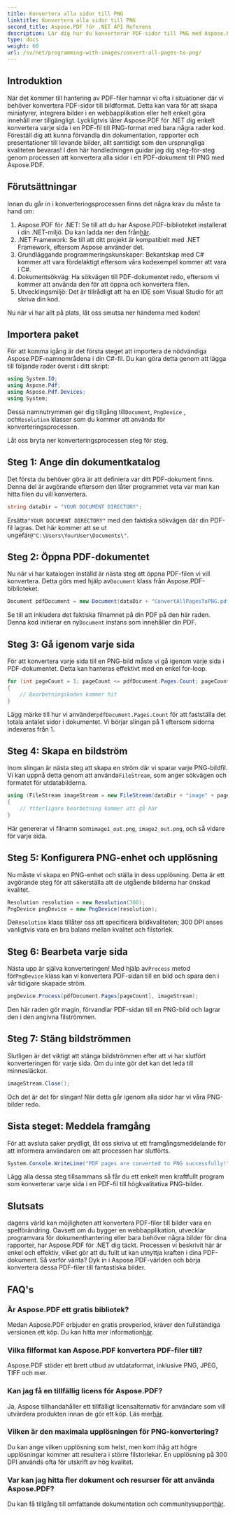 ```yaml
---
title: Konvertera alla sidor till PNG
linktitle: Konvertera alla sidor till PNG
second_title: Aspose.PDF för .NET API Referens
description: Lär dig hur du konverterar PDF-sidor till PNG med Aspose.PDF för .NET med denna steg-för-steg-guide. Perfekt för utvecklare och entusiaster.
type: docs
weight: 60
url: /sv/net/programming-with-images/convert-all-pages-to-png/
---
```

## Introduktion

När det kommer till hantering av PDF-filer hamnar vi ofta i situationer där vi behöver konvertera PDF-sidor till bildformat. Detta kan vara för att skapa miniatyrer, integrera bilder i en webbapplikation eller helt enkelt göra innehåll mer tillgängligt. Lyckligtvis låter Aspose.PDF för .NET dig enkelt konvertera varje sida i en PDF-fil till PNG-format med bara några rader kod. Föreställ dig att kunna förvandla din dokumentation, rapporter och presentationer till levande bilder, allt samtidigt som den ursprungliga kvaliteten bevaras! I den här handledningen guidar jag dig steg-för-steg genom processen att konvertera alla sidor i ett PDF-dokument till PNG med Aspose.PDF. 

## Förutsättningar

Innan du går in i konverteringsprocessen finns det några krav du måste ta hand om:

1. Aspose.PDF för .NET: Se till att du har Aspose.PDF-biblioteket installerat i din .NET-miljö. Du kan ladda ner den från[här](https://releases.aspose.com/pdf/net/).
2. .NET Framework: Se till att ditt projekt är kompatibelt med .NET Framework, eftersom Aspose använder det.
3. Grundläggande programmeringskunskaper: Bekantskap med C# kommer att vara fördelaktigt eftersom våra kodexempel kommer att vara i C#.
4. Dokumentsökväg: Ha sökvägen till PDF-dokumentet redo, eftersom vi kommer att använda den för att öppna och konvertera filen.
5. Utvecklingsmiljö: Det är tillrådligt att ha en IDE som Visual Studio för att skriva din kod. 

Nu när vi har allt på plats, låt oss smutsa ner händerna med koden!

## Importera paket

För att komma igång är det första steget att importera de nödvändiga Aspose.PDF-namnområdena i din C#-fil. Du kan göra detta genom att lägga till följande rader överst i ditt skript:

```csharp
using System.IO;
using Aspose.Pdf;
using Aspose.Pdf.Devices;
using System;
```

 Dessa namnutrymmen ger dig tillgång till`Document`, `PngDevice` , och`Resolution` klasser som du kommer att använda för konverteringsprocessen.

Låt oss bryta ner konverteringsprocessen steg för steg.

## Steg 1: Ange din dokumentkatalog

Det första du behöver göra är att definiera var ditt PDF-dokument finns. Denna del är avgörande eftersom den låter programmet veta var man kan hitta filen du vill konvertera.

```csharp
string dataDir = "YOUR DOCUMENT DIRECTORY";
```

 Ersätta`"YOUR DOCUMENT DIRECTORY"` med den faktiska sökvägen där din PDF-fil lagras. Det här kommer att se ut ungefär`@"C:\Users\YourUser\Documents\"`.

## Steg 2: Öppna PDF-dokumentet

 Nu när vi har katalogen inställd är nästa steg att öppna PDF-filen vi vill konvertera. Detta görs med hjälp av`Document` klass från Aspose.PDF-biblioteket.

```csharp
Document pdfDocument = new Document(dataDir + "ConvertAllPagesToPNG.pdf");
```

 Se till att inkludera det faktiska filnamnet på din PDF på den här raden. Denna kod initierar en ny`Document` instans som innehåller din PDF.

## Steg 3: Gå igenom varje sida

För att konvertera varje sida till en PNG-bild måste vi gå igenom varje sida i PDF-dokumentet. Detta kan hanteras effektivt med en enkel for-loop.

```csharp
for (int pageCount = 1; pageCount <= pdfDocument.Pages.Count; pageCount++)
{
    // Bearbetningskoden kommer hit
}
```

 Lägg märke till hur vi använder`pdfDocument.Pages.Count` för att fastställa det totala antalet sidor i dokumentet. Vi börjar slingan på 1 eftersom sidorna indexeras från 1.

## Steg 4: Skapa en bildström

Inom slingan är nästa steg att skapa en ström där vi sparar varje PNG-bildfil. Vi kan uppnå detta genom att använda`FileStream`, som anger sökvägen och formatet för utdatabilderna.

```csharp
using (FileStream imageStream = new FileStream(dataDir + "image" + pageCount + "_out.png", FileMode.Create))
{
    // Ytterligare bearbetning kommer att gå här
}
```

 Här genererar vi filnamn som`image1_out.png`, `image2_out.png`, och så vidare för varje sida.

## Steg 5: Konfigurera PNG-enhet och upplösning

Nu måste vi skapa en PNG-enhet och ställa in dess upplösning. Detta är ett avgörande steg för att säkerställa att de utgående bilderna har önskad kvalitet.

```csharp
Resolution resolution = new Resolution(300);
PngDevice pngDevice = new PngDevice(resolution);
```

 De`Resolution` klass tillåter oss att specificera bildkvaliteten; 300 DPI anses vanligtvis vara en bra balans mellan kvalitet och filstorlek.

## Steg 6: Bearbeta varje sida

 Nästa upp är själva konverteringen! Med hjälp av`Process` metod för`PngDevice` klass kan vi konvertera PDF-sidan till en bild och spara den i vår tidigare skapade ström.

```csharp
pngDevice.Process(pdfDocument.Pages[pageCount], imageStream);
```

Den här raden gör magin, förvandlar PDF-sidan till en PNG-bild och lagrar den i den angivna filströmmen.

## Steg 7: Stäng bildströmmen

Slutligen är det viktigt att stänga bildströmmen efter att vi har slutfört konverteringen för varje sida. Om du inte gör det kan det leda till minnesläckor.

```csharp
imageStream.Close();
```

Och det är det för slingan! När detta går igenom alla sidor har vi våra PNG-bilder redo.

## Sista steget: Meddela framgång

För att avsluta saker prydligt, låt oss skriva ut ett framgångsmeddelande för att informera användaren om att processen har slutförts.

```csharp
System.Console.WriteLine("PDF pages are converted to PNG successfully!");
```

Lägg alla dessa steg tillsammans så får du ett enkelt men kraftfullt program som konverterar varje sida i en PDF-fil till högkvalitativa PNG-bilder.

## Slutsats

dagens värld kan möjligheten att konvertera PDF-filer till bilder vara en spelförändring. Oavsett om du bygger en webbapplikation, utvecklar programvara för dokumenthantering eller bara behöver några bilder för dina rapporter, har Aspose.PDF för .NET dig täckt. Processen vi beskrivit här är enkel och effektiv, vilket gör att du fullt ut kan utnyttja kraften i dina PDF-dokument. Så varför vänta? Dyk in i Aspose.PDF-världen och börja konvertera dessa PDF-filer till fantastiska bilder.

## FAQ's

### Är Aspose.PDF ett gratis bibliotek?
 Medan Aspose.PDF erbjuder en gratis provperiod, kräver den fullständiga versionen ett köp. Du kan hitta mer information[här](https://purchase.aspose.com/buy).

### Vilka filformat kan Aspose.PDF konvertera PDF-filer till?
Aspose.PDF stöder ett brett utbud av utdataformat, inklusive PNG, JPEG, TIFF och mer.

### Kan jag få en tillfällig licens för Aspose.PDF?
 Ja, Aspose tillhandahåller ett tillfälligt licensalternativ för användare som vill utvärdera produkten innan de gör ett köp. Läs mer[här](https://purchase.aspose.com/temporary-license/).

### Vilken är den maximala upplösningen för PNG-konvertering?
Du kan ange vilken upplösning som helst, men kom ihåg att högre upplösningar kommer att resultera i större filstorlekar. En upplösning på 300 DPI används ofta för utskrift av hög kvalitet.

### Var kan jag hitta fler dokument och resurser för att använda Aspose.PDF?
 Du kan få tillgång till omfattande dokumentation och communitysupport[här](https://reference.aspose.com/pdf/net/).